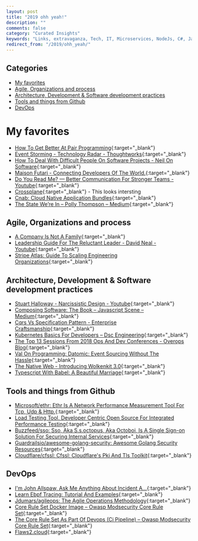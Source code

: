 ```yaml
---
layout: post
title: "2019 ohh yeah!"
description: ""
comments: false
category: "Curated Insights"
keywords: "Links, extravaganza, Tech, IT, Microservices, NodeJs, C#, Javascript, Solution architecture"
redirect_from: "/2019/ohh_yeah/"
---
```


## Categories ##
* [My favorites](#favorites)
* [Agile, Organizations and process](#agile)
* [Architecture, Development & Software development practices](#development)
* [Tools and things from Github](#tools)
* [DevOps](#devops)


# My favorites<a name="favorites"></a> #

* [How To Get Better At Pair Programming](https://robots.thoughtbot.com/how-to-get-better-at-pair-programming){:target="_blank"}
* [Event Storming - Technology Radar - Thoughtworks](https://www.thoughtworks.com/radar/techniques/event-storming){:target="_blank"}
* [How To Deal With Difficult People On Software Projects - Neil On Software](https://neilonsoftware.com/books/personality-patterns-of-problematic-projects/){:target="_blank"}
* [Maison Futari - Connecting Developers Of The World.](https://maisonfutari.com/){:target="_blank"}
* [Do You Read Me? — Better Communication For Stronger Teams - Youtube](https://www.youtube.com/watch?v=0ro3LZgi6mo){:target="_blank"}
* [Crossplane](https://crossplane.io/){:target="_blank"} - This looks intersting
* [Cnab: Cloud Native Application Bundles](https://cnab.io/){:target="_blank"}
* [The State We’re In – Polly Thompson – Medium](https://medium.com/@pollyrt/the-state-were-in-c7549cb03938){:target="_blank"}

## Agile, Organizations and process<a name="agile"></a> ##

* [A Company Is Not A Family](https://blog.coleadership.com/a-company-is-not-a-family/){:target="_blank"} 
* [Leadership Guide For The Reluctant Leader - David Neal - Youtube](https://www.youtube.com/watch?v=0h5X5UKWao8&list=WL&index=32){:target="_blank"}
* [Stripe Atlas: Guide To Scaling Engineering Organizations](https://stripe.com/atlas/guides/scaling-eng){:target="_blank"}


## Architecture, Development & Software development practices <a name="development"></a> ##

* [Stuart Halloway - Narcissistic Design - Youtube](https://www.youtube.com/watch?v=LEZv-kQUSi4){:target="_blank"}
* [Composing Software: The Book – Javascript Scene – Medium](https://medium.com/javascript-scene/composing-software-the-book-f31c77fc3ddc){:target="_blank"}
* [Cqrs Vs Specification Pattern - Enterprise Craftsmanship](https://enterprisecraftsmanship.com/2018/11/06/cqrs-vs-specification-pattern/?__s=rz6syqwso5amykgnmqva){:target="_blank"}
* [Kubernetes Basics For Developers – Dsc Engineering](https://engineering.dollarshaveclub.com/kubernetes-basics-for-developers-27e7097f87c2){:target="_blank"}
* [The Top 13 Sessions From 2018 Ops And Dev Conferences - Overops Blog](https://blog.takipi.com/the-top-13-sessions-from-2018-ops-and-dev-conferences/){:target="_blank"}
* [Val On Programming: Datomic: Event Sourcing Without The Hassle](https://vvvvalvalval.github.io/posts/2018-11-12-datomic-event-sourcing-without-the-hassle.html?__s=rz6syqwso5amykgnmqva){:target="_blank"}
* [The Native Web - Introducing Wolkenkit 3.0](https://www.thenativeweb.io/blog/2018-12-04-18-17-introducing-wolkenkit-3-0/){:target="_blank"}
* [Typescript With Babel: A Beautiful Marriage](https://iamturns.com/typescript-babel){:target="_blank"}

## Tools and things from Github <a name="tools"></a> ##

* [Microsoft/ethr: Ethr Is A Network Performance Measurement Tool For Tcp, Udp & Http.](https://github.com/Microsoft/Ethr){:target="_blank"}
* [Load Testing Tool, Developer Centric Open Source For Integrated Performance Testing](https://k6.io/){:target="_blank"}
* [Buzzfeed/sso: Sso, Aka S.s.octopus, Aka Octoboi, Is A Single Sign-on Solution For Securing Internal Services](https://github.com/buzzfeed/sso){:target="_blank"}
* [Guardrailsio/awesome-golang-security: Awesome Golang Security Resources](https://github.com/guardrailsio/awesome-golang-security){:target="_blank"}
* [Cloudflare/cfssl: Cfssl: Cloudflare's Pki And Tls Toolkit](https://github.com/cloudflare/cfssl){:target="_blank"}

## DevOps<a name="devops"></a> ##

* [I'm John Allspaw, Ask Me Anything About Incident A...](https://community.atlassian.com/t5/Jira-Ops-questions/I-m-John-Allspaw-Ask-Me-Anything-about-incident-analysis-and/qaq-p/957084){:target="_blank"}
* [Learn Ebpf Tracing: Tutorial And Examples](http://www.brendangregg.com/blog/2019-01-01/learn-ebpf-tracing.html){:target="_blank"}
* [Jdumars/agileops: The Agile Operations Methodology](https://github.com/jdumars/agileops){:target="_blank"}
* [Core Rule Set Docker Image – Owasp Modsecurity Core Rule Set](https://coreruleset.org/20181212/core-rule-set-docker-image/?){:target="_blank"}
* [The Core Rule Set As Part Of Devops (Ci Pipeline) – Owasp Modsecurity Core Rule Set](https://coreruleset.org/20180619/the-core-rule-set-as-part-of-devops-ci-pipeline/){:target="_blank"}
* [Flaws2.cloud](http://flaws2.cloud/){:target="_blank"}

